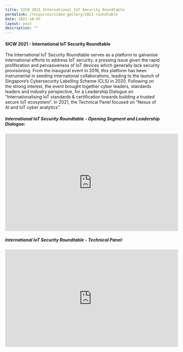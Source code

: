 ```yaml
---
title: SICW 2021 International IoT Security Roundtable
permalink: /resources/video-gallery/2021-roundtable
date: 2021-10-07
layout: post
description: ""
---
```


#### **SICW 2021 - International IoT Security Roundtable**

The International IoT Security Roundtable serves as a platform to galvanise international efforts to address IoT security, a pressing issue given the rapid proliferation and pervasiveness of IoT devices which generally lack security provisioning. From the inaugural event in 2016, this platform has been instrumental in seeding international collaborations, leading to the launch of Singapore’s Cybersecurity Labelling Scheme (CLS) in 2020. Following on the strong interest, the event brought together cyber leaders, standards leaders and industry perspective, for a Leadership Dialogue on “Internationalising IoT standards & certification towards building a trusted secure IoT ecosystem”. In 2021, the Technical Panel focused on “Nexus of AI and IoT cyber analytics”.

##### **International IoT Security Roundtable - Opening Segment and Leadership Dialogue:**
<iframe width="560" height="315" src="https://www.youtube.com/embed/YrAXM2byNsQ" title="YouTube video player" frameborder="0" allow="accelerometer; autoplay; clipboard-write; encrypted-media; gyroscope; picture-in-picture" allowfullscreen></iframe>

##### **International IoT Security Roundtable - Technical Panel:**
<iframe width="560" height="315" src="https://www.youtube.com/embed/dhwfTepFVPY" title="YouTube video player" frameborder="0" allow="accelerometer; autoplay; clipboard-write; encrypted-media; gyroscope; picture-in-picture" allowfullscreen></iframe>